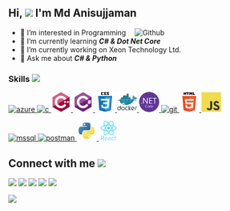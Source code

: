 

## Hi, <img src = "https://raw.githubusercontent.com/MartinHeinz/MartinHeinz/master/wave.gif" width = 25px> I'm Md Anisujjaman
<img width="50%" align="right" alt="Github" src="https://raw.githubusercontent.com/onimur/.github/master/.resources/git-header.svg" />



- 👀 I’m interested in Programming
- 🌱 I’m currently learning ***C# & Dot Net Core***
- 🔭 I’m currently working on Xeon Technology Ltd.
- 💬 Ask me about ***C# & Python***


<h3> <b>Skills <img src = "https://media2.giphy.com/media/QssGEmpkyEOhBCb7e1/giphy.gif?cid=ecf05e47a0n3gi1bfqntqmob8g9aid1oyj2wr3ds3mg700bl&rid=giphy.gif" width = 25px> </b></h3>
<p align="left"> <a href="https://azure.microsoft.com/en-in/" target="_blank" rel="noreferrer"> <img src="https://www.vectorlogo.zone/logos/microsoft_azure/microsoft_azure-icon.svg" alt="azure" width="40" height="40"/> </a> <a href="https://graphql.org/" target="_blank" rel="noreferrer"> <img src="https://img.icons8.com/color/48/000000/graphql.png" alt="c" width="40" height="40"/> </a> <a href="https://www.w3schools.com/cpp/" target="_blank" rel="noreferrer"> <img src="https://raw.githubusercontent.com/devicons/devicon/master/icons/cplusplus/cplusplus-original.svg" alt="cplusplus" width="40" height="40"/> </a> <a href="https://docs.microsoft.com/en-us/dotnet/csharp/" target="_blank" rel="noreferrer"> <img src="https://raw.githubusercontent.com/devicons/devicon/master/icons/csharp/csharp-original.svg" alt="csharp" width="40" height="40"/> </a> <a href="https://www.w3schools.com/css/" target="_blank" rel="noreferrer"> <img src="https://raw.githubusercontent.com/devicons/devicon/master/icons/css3/css3-original-wordmark.svg" alt="css3" width="40" height="40"/> </a> <a href="https://www.docker.com/" target="_blank" rel="noreferrer"> <img src="https://raw.githubusercontent.com/devicons/devicon/master/icons/docker/docker-original-wordmark.svg" alt="docker" width="40" height="40"/> </a> <a href="https://dotnet.microsoft.com/" target="_blank" rel="noreferrer"> <img src="https://github.com/devicons/devicon/blob/master/icons/dotnetcore/dotnetcore-original.svg" alt="dotnet" width="40" height="40"/> </a> <a href="https://git-scm.com/" target="_blank" rel="noreferrer"> <img src="https://www.vectorlogo.zone/logos/git-scm/git-scm-icon.svg" alt="git" width="40" height="40"/> </a> <a href="https://www.w3.org/html/" target="_blank" rel="noreferrer"> <img src="https://raw.githubusercontent.com/devicons/devicon/master/icons/html5/html5-original-wordmark.svg" alt="html5" width="40" height="40"/> </a> <a href="https://developer.mozilla.org/en-US/docs/Web/JavaScript" target="_blank" rel="noreferrer"> <img src="https://raw.githubusercontent.com/devicons/devicon/master/icons/javascript/javascript-original.svg" alt="javascript" width="40" height="40"/> </a></p> <p align="left">  <a href="https://www.microsoft.com/en-us/sql-server" target="_blank" rel="noreferrer"> <img src="https://www.svgrepo.com/show/303229/microsoft-sql-server-logo.svg" alt="mssql" width="40" height="40"/> </a> <a href="https://postman.com" target="_blank" rel="noreferrer"> <img src="https://www.vectorlogo.zone/logos/getpostman/getpostman-icon.svg" alt="postman" width="40" height="40"/> </a> <a href="https://www.python.org" target="_blank" rel="noreferrer"> <img src="https://raw.githubusercontent.com/devicons/devicon/master/icons/python/python-original.svg" alt="python" width="40" height="40"/> </a> <a href="https://reactjs.org/" target="_blank" rel="noreferrer"> <img src="https://raw.githubusercontent.com/devicons/devicon/master/icons/react/react-original-wordmark.svg" alt="react" width="40" height="40"/> </a></p>
 
  
<h2> Connect with me <img src='https://raw.githubusercontent.com/ShahriarShafin/ShahriarShafin/main/Assets/handshake.gif' width="50px"></h2>

<a href = "https://www.linkedin.com/in/md-anisujjaman/"><img src="https://img.icons8.com/fluent/48/000000/linkedin.png"/></a>
<a href = "https://www.facebook.com/Anisujjaman.Md"><img src="https://img.icons8.com/fluency/48/000000/facebook-new.png"/></a>
<a href = "https://twitter.com/md_anisujjaman"><img src="https://img.icons8.com/fluency/48/000000/twitter.png"/></a>
<a href = "https://www.instagram.com/md_anisujjaman/"><img src="https://img.icons8.com/fluent/48/000000/instagram-new.png"/></a>
<a href="mailto:Contact.anisujjaman@gmail.com"><img src="https://img.icons8.com/color/48/000000/gmail-new.png"/></a>
  
   <img height="161em" src="https://github-readme-stats.vercel.app/api/top-langs/?username=anisujjaman-md&layout=compact&langs_count=7&theme=react&border_radius=4&hide_border=true"/>
<!---
Anisujjaman-Md/Anisujjaman-Md is a ✨ special ✨ repository because its `README.md` (this file) appears on your GitHub profile.
You can click the Preview link to take a look at your changes.
--->
